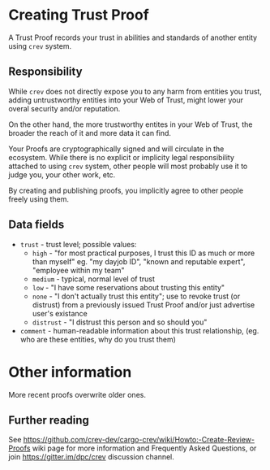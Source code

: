 # Creating Trust Proof

A Trust Proof records your trust in abilities and standards of another
entity using `crev` system.

## Responsibility

While `crev` does not directly expose you to any harm from
entities you trust, adding untrustworthy entities into your
Web of Trust, might lower your overal security and/or reputation.

On the other hand, the more trustworthy entites in your Web of Trust,
the broader the reach of it and more data it can find.

Your Proofs are cryptographically signed and will circulate in the ecosystem.
While there is no explicit or implicity legal responsibility attached to
using `crev` system, other people will most probably use it to judge you,
your other work, etc.

By creating and publishing proofs, you implicitly agree to other people freely using them.

## Data fields

* `trust` - trust level; possible values:
  * `high` - "for most practical purposes, I trust this ID as much or more
             than myself" eg. "my dayjob ID", "known and reputable expert",
             "employee within my team"
  * `medium` - typical, normal level of trust
  * `low` - "I have some reservations about trusting this entity"
  * `none` - "I don't actually trust this entity"; use to revoke trust
             (or distrust) from a previously issued Trust Proof
             and/or just advertise user's existance
  * `distrust` - "I distrust this person and so should you"
* `comment` - human-readable information about this trust relationship,
             (eg. who are these entities, why do you trust them)

# Other information

More recent proofs overwrite older ones.

## Further reading

See https://github.com/crev-dev/cargo-crev/wiki/Howto:-Create-Review-Proofs wiki
page for more information and Frequently Asked Questions, or join
https://gitter.im/dpc/crev discussion channel.
